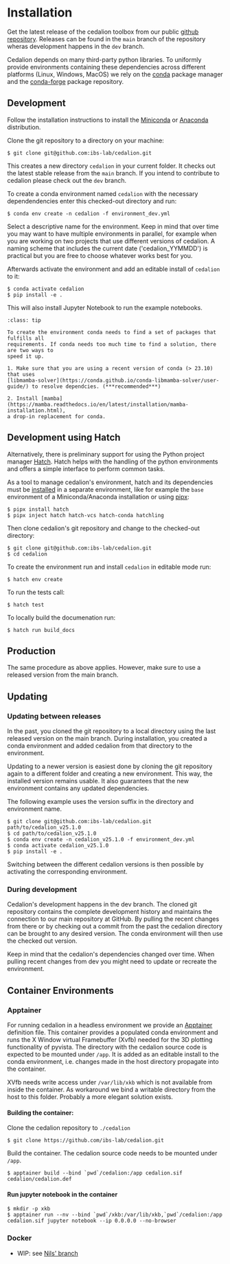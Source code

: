 # Installation

Get the latest release of the cedalion toolbox from our public 
[github repository](https://github.com/ibs-lab/cedalion). Releases can be found in
the `main` branch of the repository wheras development happens in the `dev` branch.

Cedalion depends on many third-party python libraries. To uniformly provide environments 
containing these dependencies across different platforms (Linux, Windows, MacOS) we rely 
on the [conda](https://docs.anaconda.com/working-with-conda/packages/install-packages/) 
package manager and the [conda-forge](https://conda-forge.org/docs/) package
repository.

## Development

Follow the installation instructions to install the [Miniconda](https://docs.anaconda.com/miniconda/install/) or [Anaconda](https://docs.anaconda.com/anaconda/install/) distribution.

Clone the git repository to a directory on your machine:

```
$ git clone git@github.com:ibs-lab/cedalion.git
```

This creates a new directory `cedalion` in your current folder. It checks out the latest 
stable release from the `main` branch. If you intend to contribute to cedalion please 
check out the `dev` branch.

To create a conda environment named `cedalion` with the necessary dependendencies enter 
this checked-out directory and run:

```
$ conda env create -n cedalion -f environment_dev.yml
```

Select a descriptive name for the environment. Keep in mind that over time you
may want to have multiple environments in parallel, for example when you are working
on two projects that use different versions of cedalion. A naming scheme that
includes the current date ('cedalion_YYMMDD') is practical but you are free to choose
whatever works best for you.

Afterwards activate the environment and add an editable install of `cedalion` to it:
```
$ conda activate cedalion
$ pip install -e .
```

This will also install Jupyter Notebook to run the example notebooks.


```{admonition} If it's slow...
:class: tip

To create the environment conda needs to find a set of packages that fulfills all
requirements. If conda needs too much time to find a solution, there are two ways to
speed it up.

1. Make sure that you are using a recent version of conda (> 23.10) that uses 
[libmamba-solver](https://conda.github.io/conda-libmamba-solver/user-guide/) to resolve dependcies. (***recommended***)

2. Install [mamba](https://mamba.readthedocs.io/en/latest/installation/mamba-installation.html), 
a drop-in replacement for conda.
```

## Development using Hatch

Alternatively, there is preliminary support for using the Python project manager [Hatch](https://hatch.pypa.io/latest/). Hatch helps with the handling of the python environments and
offers a simple interface to perform common tasks.

As a tool to manage cedalion's environment, hatch and its dependencies must be [installed](https://hatch.pypa.io/1.13/install/) in a separate environment, like for example the `base` environment of a Miniconda/Anaconda installation or using [pipx](https://pipx.pypa.io/latest/):

```
$ pipx install hatch
$ pipx inject hatch hatch-vcs hatch-conda hatchling
```

Then clone cedalion's git repository and change to the checked-out directory:

```
$ git clone git@github.com:ibs-lab/cedalion.git
$ cd cedalion
```

To create the environment run and install `cedalion` in editable mode run:
```
$ hatch env create
```

To run the tests call:
```
$ hatch test
```

To locally build the documenation run:
```
$ hatch run build_docs
```

## Production

The same procedure as above applies. However, make sure to use a released version
from the main branch.

## Updating

### Updating between releases

In the past, you cloned the git repository to a local directory using the last released 
version on the main branch. During installation, you created a conda environment and 
added cedalion from that directory to the environment.

Updating to a newer version is easiest done by cloning the git repository again to a 
different folder and creating a new environment. This way, the installed version remains 
usable. It also guarantees that the new environment contains any updated dependencies.

The following example uses the version suffix in the directory and  environment name.

```
$ git clone git@github.com:ibs-lab/cedalion.git path/to/cedalion_v25.1.0
$ cd path/to/cedalion_v25.1.0
$ conda env create -n cedalion_v25.1.0 -f environment_dev.yml
$ conda activate cedalion_v25.1.0
$ pip install -e .
```

Switching between the different cedalion versions is then possible by activating the 
corresponding environment.

### During development

Cedalion's development happens in the dev branch. The cloned git repository contains the
complete development history and maintains the connection to our main repository at
GitHub. By pulling the recent changes from there or by checking out a commit from the past
the cedalion directory can be brought to any desired version. The conda environment
will then use the checked out version. 

Keep in mind that the cedalion's dependencies changed over time. When pulling recent
changes from dev you might need to update or recreate the environment.



## Container Environments

### Apptainer

For running cedalion in a headless environment we provide an [Apptainer](https://apptainer.org/)
definition file. This container provides a populated conda environment 
and runs the X Window virtual Framebuffer (Xvfb) needed for the 3D plotting functionality 
of pyvista. The directory with the cedalion source code is expected to be mounted under 
`/app`. It is added as an editable install to the conda environment, i.e. changes
made in the host directory propagate into the container.

XVfb needs write access under `/var/lib/xkb` which is not available from inside the
container. As workaround we bind a writable directory from the host to this folder. Probably a more elegant solution exists.

#### Building the container:

Clone the cedalion repository to `./cedalion`
```
$ git clone https://github.com/ibs-lab/cedalion.git
```

Build the container. The cedalion source code needs to be mounted under `/app`.
```
$ apptainer build --bind `pwd`/cedalion:/app cedalion.sif cedalion/cedalion.def
```

#### Run jupyter notebook in the container

```
$ mkdir -p xkb
$ apptainer run --nv --bind `pwd`/xkb:/var/lib/xkb,`pwd`/cedalion:/app cedalion.sif jupyter notebook --ip 0.0.0.0 --no-browser
```

### Docker

- WIP: see [Nils' branch](https://github.com/ibs-lab/cedalion/tree/docker)
